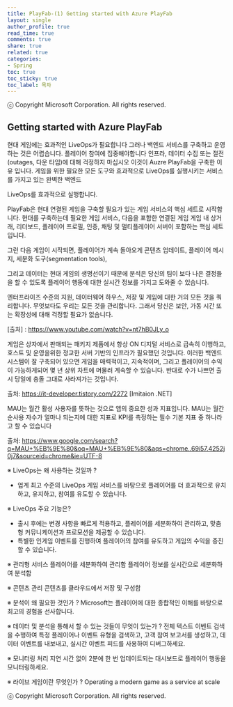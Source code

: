 ```yaml
---
title: PlayFab-(1) Getting started with Azure PlayFab
layout: single
author_profile: true
read_time: true
comments: true
share: true
related: true
categories:
- Spring
toc: true
toc_sticky: true
toc_label: 목차
---
```


ⓒ Copyright Microsoft Corporation. All rights reserved.

## Getting started with Azure PlayFab

현대 게임에는 효과적인 LiveOps가 필요합니다
그러나 백엔드 서비스를 구축하고 운영하는 것은 어렵습니다.
플레이어 참여에 집중해야합니다
인프라, 데이터 수집 또는 절전(outages, 다운 타임)에 대해 걱정하지 마십시오
이것이 Auzre PlayFab을 구축한 이유 입니다.
게임을 위한 필요한 모든 도구와 효과적으로 LiveOps를 실행시키는 서비스를 가지고 있는 완벽한 백엔드

LiveOps를 효과적으로 실행합니다.

PlayFab은 현대 연결된 게임을 구축할 필요가 있는 게임 서비스의 핵심 세트로 시작합니다.
현대를 구축하는데 필요한 게임 서비스,
다음을 포함한 연결된 게임
게임 내 상거래, 리더보드, 플레이어 프로필, 인증, 채팅 및 멀티플레이어 서버이 포함하는 핵심 세트 입니다.

그런 다음 게임이 시작되면, 
플레이어가 계속 돌아오게 
콘텐츠 업데이트, 플레이어 메시지, 세분화 도구(segmentation tools),

그리고 데이터는 현대 게임의 생명선이기 때문에
분석은 당신의 팀이 보다 나은 결정들을 할 수 있도록 플레이어 행동에 대한 실시간 정보를 가지고 도와줄 수 있습니다.   

엔터프라이즈 수준의 지원, 데이터웨어 하우스, 저장 및 게임에 대한 거의 모든 것을 쿼리합니다.
무엇보다도 우리는 모든 것을 관리합니다.
그래서 당신은 보안, 가동 시간 또는 확장성에 대해 걱정할 필요가 없습니다.

[출처] : https://www.youtube.com/watch?v=nt7hB0JLy_o

게임은 상자에서 판매되는 패키지 제품에서 항상 ON 디지털 서비스로 급속히 이행하고, 호스트 및 운영을위한 정교한 서버 기반의 인프라가 필요했던 것입니다. 
이러한 백엔드 시스템이 잘 구축되어 있으면 게임을 매력적이고, 지속적이며, 그리고 플레이어의 수익이 가능하게되어 몇 년 상위 차트에 머물러 계속할 수 있습니다. 
반대로 수가 나쁘면 출시 당일에 충돌 그대로 사라져가는 것입니다.

출처: https://it-developer.tistory.com/2272 [Imitaion .NET]

MAU는 월간 활성 사용자를 뜻하는 것으로 앱의 중요한 성과 지표입니다. MAU는 월간 순사용 자수가 얼마나 되는지에 대한 지표로 KPI를 측정하는 필수 기본 지표 중 하나라고 할 수 있습니다

출처: https://www.google.com/search?q=MAU+%EB%9E%80&oq=MAU+%EB%9E%80&aqs=chrome..69i57.4252j0j7&sourceid=chrome&ie=UTF-8


※ LiveOps는 왜 사용하는 것일까 ?
- 업계 최고 수준의 LiveOps 게임 서비스를 바탕으로 플레이어를 더 효과적으로 유치하고, 유지하고, 참여를 유도할 수 있습니다.

※ LiveOps 주요 기능은?
- 출시 후에는 변경 사항을 빠르게 적용하고, 플레이어를 세분화하여 관리하고, 맞춤형 커뮤니케이션과 프로모션을 제공할 수 있습니다.
- 특별한 인게임 이벤트를 진행하여 플레이어의 참여를 유도하고 게임의 수익을 증진할 수 있습니다.

※ 관리형 서비스
플레이어를 세분화하여 관리함
플레이어 정보를 실시간으로 세분화하여 분석함

※ 콘텐츠 관리
콘텐츠를 클라우드에서 저장 및 구성함

※ 분석이 왜 필요한 것인가 ? 
Microsoft는 플레이어에 대한 종합적인 이해를 바탕으로 최고의 경험을 선사합니다.

※ 데이터 및 분석을 통해서 할 수 있는 것들이 무엇이 있는가 ?
전체 텍스트 이벤트 검색을 수행하여 특정 플레이어나 이벤트 유형을 검색하고, 고객 참여 보고서를 생성하고, 데이터 이벤트를 내보내고, 실시간 이벤트 피드를 사용하여 디버그하세요.

※ 모니터링
처리 지연 시간 없이 2분에 한 번 업데이트되는 대시보드로 플레이어 행동을 모니터링하세요.

※ 라이브 게임이란 무엇인가 ?
Operating a modern game as a service at scale


ⓒ Copyright Microsoft Corporation. All rights reserved.